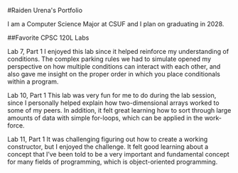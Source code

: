 
#Raiden Urena's Portfolio

I am a Computer Science Major at CSUF and I plan on graduating in 2028.

##Favorite CPSC 120L Labs

Lab 7, Part 1
I enjoyed this lab since it helped reinforce my understanding of conditions. The complex parking rules we had to simulate opened my perspective on how multiple conditions can interact with each other, and also gave me insight on the proper order in which you place conditionals within a program.

Lab 10, Part 1
This lab was very fun for me to do during the lab session, since I personally helped explain how two-dimensional arrays worked to some of my peers. In addition, it felt great learning how to sort through large amounts of data with simple for-loops, which can be applied in the work-force.

Lab 11, Part 1
It was challenging figuring out how to create a working constructor, but I enjoyed the challenge. It felt good learning about a concept that I’ve been told to be a very important and fundamental concept for many fields of programming, which is object-oriented programming.
